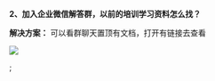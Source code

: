 <a name="bookmark1"></a>**2、加入企业微信解答群，以前的培训学习资料怎么找？**

**解决方案：** 可以看群聊天置顶有文档，打开有链接去查看

![](Aspose.Words.e73c43fe-fde1-4168-803d-975613665666.002.png)

;

